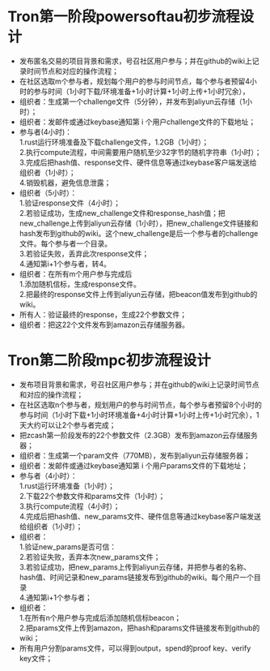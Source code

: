 # Tron第一阶段powersoftau初步流程设计
* 发布匿名交易的项目背景和需求，号召社区用户参与；并在github的wiki上记录时间节点和对应的操作流程；
* 在社区选取m个参与者，规划每个用户的参与时间节点，每个参与者预留4小时的参与时间（1小时下载/环境准备+1小时计算+1小时上传+1小时冗余），
* 组织者：生成第一个challenge文件（5分钟），并发布到aliyun云存储（1小时）；
* 组织者：发邮件或通过keybase通知第 i 个用户challenge文件的下载地址；
* 参与者(4小时)：   
  1.rust运行环境准备及下载challenge文件，1.2GB（1小时）；   
  2.执行compute流程，中间需要用户随机至少32字节的随机字符串（1小时）；   
  3.完成后把hash值、response文件、硬件信息等通过keybase客户端发送给组织者（1小时）；  
  4.销毁机器，避免信息泄露；
* 组织者（5小时）：   
  1.验证response文件（4小时）；  
  2.若验证成功，生成new_challenge文件和response_hash值；把new_challenge上传到aliyun云存储（1小时），把new_challenge文件链接和hash发布到github的wiki。这个new_challenge是后一个参与者的challenge文件。每个参与者一个目录。  
  3.若验证失败，丢弃此次response文件；  
  4.通知第i+1个参与者，转4。
* 组织者：在所有m个用户参与完成后   
  1.添加随机信标，生成response文件。   
  2.把最终的response文件上传到aliyun云存储，把beacon值发布到github的wiki。
* 所有人：验证最终的response，生成22个参数文件；
* 组织者：把这22个文件发布到amazon云存储服务器。

# Tron第二阶段mpc初步流程设计

* 发布项目背景和需求，号召社区用户参与；并在github的wiki上记录时间节点和对应的操作流程；
* 在社区选取n个参与者，规划用户的参与时间节点，每个参与者预留8个小时的参与时间（1小时下载+1小时环境准备+4小时计算+1小时上传+1小时冗余），1天大约可以让2个参与者完成；
* 把zcash第一阶段发布的22个参数文件（2.3GB）发布到amazon云存储服务器；
* 组织者：生成第一个param文件（770MB），发布到aliyun云存储服务器；
* 组织者：发邮件或通过keybase通知第 i 个用户params文件的下载地址；
* 参与者（4小时）：   
  1.rust运行环境准备（1小时）；   
  2.下载22个参数文件和params文件（1小时）；   
  3.执行compute流程（4小时）；   
  4.完成后把hash值、new_params文件、硬件信息等通过keybase客户端发送给组织者（1小时）；
* 组织者：   
  1.验证new_params是否可信：  
  2.若验证失败，丢弃本次new_params文件；  
  3.若验证成功，把new_params上传到aliyun云存储，并把参与者的名称、hash值、时间记录和new_params链接发布到github的wiki。每个用户一个目录   
  4.通知第i+1个参与者；
* 组织者：  
  1.在所有n个用户参与完成后添加随机信标beacon；     
  2.把params文件上传到amazon，把hash和params文件链接发布到github的wiki；
* 所有用户分割params文件，可以得到output，spend的proof key、verify key文件；
